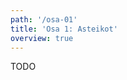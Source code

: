 ```yaml
---
path: '/osa-01'
title: 'Osa 1: Asteikot'
overview: true
---
```


TODO

<music-sheet name="Music Sheet Component"></music-sheet>

